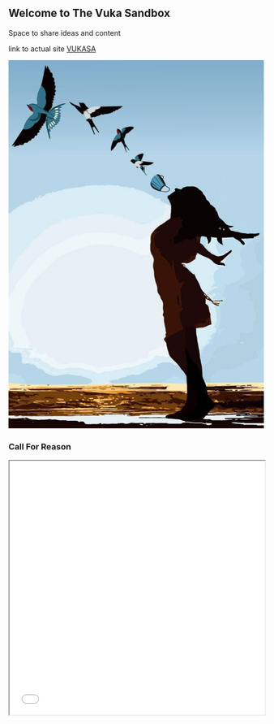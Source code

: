 ## Welcome to The Vuka Sandbox

Space to share ideas and content

link to actual site [VUKASA](https://vukasa.org.za)

![vuka](img/gorjus.jpg)

### Call For Reason

<iframe src="pdfs/hcpscall2stopmandates.pdf" width="100%" height="500px">
</iframe>









